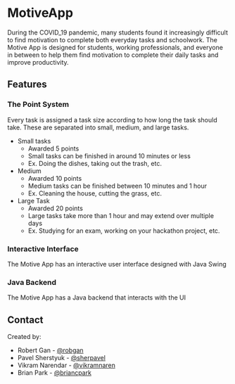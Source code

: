 # MotiveApp
During the COVID_19 pandemic, many students found it increasingly difficult to find motivation 
to complete both everyday tasks and schoolwork. The Motive App is designed for students, working professionals,
and everyone in between to help them find motivation to complete their daily tasks and improve 
productivity.
## Features
### The Point System
Every task is assigned a task size according to how long the task should take.
These are separated into small, medium, and large tasks.
* Small tasks
    * Awarded 5 points
    * Small tasks can be finished in around 10 minutes or less
    * Ex. Doing the dishes, taking out the trash, etc.
* Medium
    * Awarded 10 points
    * Medium tasks can be finished between 10 minutes and 1 hour
    * Ex. Cleaning the house, cutting the grass, etc.
* Large Task
    * Awarded 20 points
    * Large tasks take more than 1 hour and may extend over multiple days
    * Ex. Studying for an exam, working on your hackathon project, etc.

### Interactive Interface
The Motive App has an interactive user interface designed with Java Swing
### Java Backend
The Motive App has a Java backend that interacts with the UI

## Contact
Created by:
* Robert Gan - [@robgan](https://www.linkedin.com/in/robert-gan-011651173/)
* Pavel Sherstyuk - [@sherpavel](https://www.linkedin.com/in/sherpavel/)
* Vikram Narendar - [@vikramnaren](https://www.linkedin.com/in/vikramnarendar/)
* Brian Park - [@briancpark](https://www.linkedin.com/in/brianparkberkeley/)